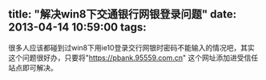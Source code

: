 title: "解决win8下交通银行网银登录问题"
date: 2013-04-14 10:59:00
tags:
---
很多人应该都碰到过win8下用ie10登录交行网银时密码不能输入的情况吧，其实这个问题很好办，只要将"https://pbank.95559.com.cn" 这个网址添加进受信任站点即可解决。
